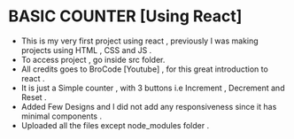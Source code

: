 # BASIC COUNTER [Using React]
  - This is my very first project using react , previously I was making projects using HTML , CSS and JS .
  - To access project , go inside src folder.
  - All credits goes to BroCode [Youtube] , for this great introduction to react .
  - It is just a Simple counter , with 3 buttons i.e Increment , Decrement and Reset .
  - Added Few Designs and I did not add any responsiveness since it has minimal components .
  - Uploaded all the files except node_modules folder . 
